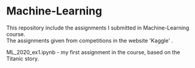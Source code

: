# Machine-Learning

This repository include the assignments I submitted in Machine-Learning course.  
The assignments given from competitions in the website 'Kaggle' .  

ML_2020_ex1.ipynb - my first assignment in the course, based on the Titanic story.  
